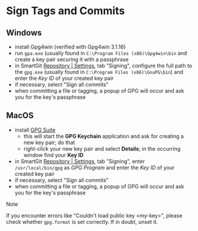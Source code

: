 # Sign Tags and Commits

## Windows
- install Gpg4win (verified with Gpg4win 3.1.16)
- run `gpa.exe` (usually found in `C:\Program Files (x86)\Gpg4win\bin` and create a key pair securing it with a passphrase
- in SmartGit [Repository \| Settings](../../Manual/GUI/Repository/Repository-Settings.md), tab "Signing", configure the full path to the `gpg.exe` (usually found in `C:\Program Files (x86)\GnuPG\bin`) and enter the *Key ID* of your created key pair
- if necessary, select "Sign all commits"
- when committing a file or tagging, a popup of GPG will occur and ask you for the key's passphrase

## MacOS
- install [GPG Suite](https://gpgtools.org/)
	- this will start the **GPG Keychain** application and ask for creating a new key pair; do that
	- right-click your new key pair and select **Details**; in the occurring window find your **Key ID**
- in SmartGit [Repository \| Settings](../../Manual/GUI/Repository/Repository-Settings.md), tab "Signing", enter `/usr/local/bin/gpg` as *GPG Program* and enter the *Key ID* of your created key pair
- if necessary, select "Sign all commits"
- when committing a file or tagging, a popup of GPG will occur and ask you for the key's passphrase

> [!NOTE]
> If you encounter errors like "Couldn't load public key &lt;my-key&gt;", please check whether `gpg.format` is set correctly.
> If in doubt, unset it.

